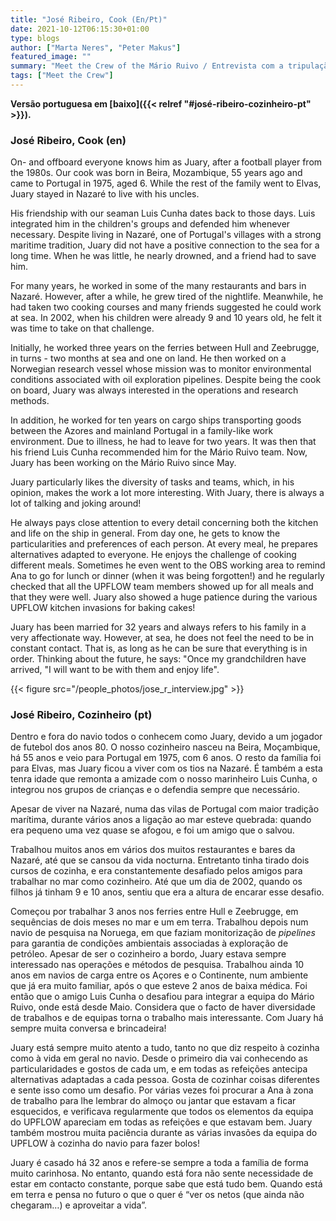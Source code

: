 ```yaml
---
title: "José Ribeiro, Cook (En/Pt)"
date: 2021-10-12T06:15:30+01:00
type: blogs
author: ["Marta Neres", "Peter Makus"]
featured_image: ""
summary: "Meet the Crew of the Mário Ruivo / Entrevista com a tripulação do Mário Ruivo"
tags: ["Meet the Crew"]
---
```


**Versão portuguesa em [baixo]({{< relref "#josé-ribeiro-cozinheiro-pt" >}}).**

### José Ribeiro, Cook (en)

On- and offboard everyone knows him as Juary, after a football player from the 1980s. Our cook was born in Beira, Mozambique, 55 years ago and came to Portugal in 1975, aged 6. While the rest of the family went to Elvas, Juary stayed in Nazaré to live with his uncles.

His friendship with our seaman Luis Cunha dates back to those days. Luis integrated him in the children's groups and defended him whenever necessary. Despite living in Nazaré, one of Portugal's villages with a strong maritime tradition, Juary did not have a positive connection to the sea for a long time. When he was little, he nearly drowned, and a friend had to save him.

For many years, he worked in some of the many restaurants and bars in Nazaré. However, after a while, he grew tired of the nightlife. Meanwhile, he had taken two cooking courses and many friends suggested he could work at sea. In 2002, when his children were already 9 and 10 years old, he felt it was time to take on that challenge.

Initially, he worked three years on the ferries between Hull and Zeebrugge, in turns - two months at sea and one on land. He then worked on a Norwegian research vessel whose mission was to monitor environmental conditions associated with oil exploration pipelines. Despite being the cook on board, Juary was always interested in the operations and research methods.

In addition, he worked for ten years on cargo ships transporting goods between the Azores and mainland Portugal in a family-like work environment. Due to illness, he had to leave for two years. It was then that his friend Luis Cunha recommended him for the Mário Ruivo team. Now, Juary has been working on the Mário Ruivo since May.

Juary particularly likes the diversity of tasks and teams, which, in his opinion, makes the work a lot more interesting. With Juary, there is always a lot of talking and joking around!

He always pays close attention to every detail concerning both the kitchen and life on the ship in general. From day one, he gets to know the particularities and preferences of each person. At every meal, he prepares alternatives adapted to everyone. He enjoys the challenge of cooking different meals. Sometimes he even went to the OBS working area to remind Ana to go for lunch or dinner (when it was being forgotten!) and he regularly checked that all the UPFLOW team members showed up for all meals and that they were well. Juary also showed a huge patience during the various UPFLOW kitchen invasions for baking cakes!

Juary has been married for 32 years and always refers to his family in a very affectionate way. However, at sea, he does not feel the need to be in constant contact. That is, as long as he can be sure that everything is in order. Thinking about the future, he says: "Once my grandchildren have arrived, "I will want to be with them and enjoy life".

{{< figure src="/people_photos/jose_r_interview.jpg" >}}


### José Ribeiro, Cozinheiro (pt)

Dentro e fora do navio todos o conhecem como Juary, devido a um jogador de futebol dos anos 80. O nosso cozinheiro nasceu na Beira, Moçambique, há 55 anos e veio para Portugal em 1975, com 6 anos. O resto da família foi para Elvas, mas Juary ficou a viver com os tios na Nazaré. É também a esta tenra idade que remonta a amizade com o nosso marinheiro Luis Cunha, o integrou nos grupos de crianças e o defendia sempre que necessário. 

Apesar de viver na Nazaré, numa das vilas de Portugal com maior tradição marítima, durante vários anos a ligação ao mar esteve quebrada: quando era pequeno uma vez quase se afogou, e foi um amigo que o salvou.

Trabalhou muitos anos em vários dos muitos restaurantes e bares da Nazaré, até que se cansou da vida nocturna. Entretanto tinha tirado dois cursos de cozinha, e era constantemente desafiado pelos amigos para trabalhar no mar como cozinheiro. Até que um dia de 2002, quando os filhos já tinham 9 e 10 anos, sentiu que era a altura de encarar esse desafio.

Começou por trabalhar 3 anos nos ferries entre Hull e Zeebrugge, em sequências de dois meses no mar e um em terra. Trabalhou depois num navio de pesquisa na Noruega, em que faziam monitorização de *pipelines* para garantia de condições ambientais associadas à exploração de petróleo. Apesar de ser o cozinheiro a bordo, Juary estava sempre interessado nas operações e métodos de pesquisa. Trabalhou ainda 10 anos em navios de carga entre os Açores e o Continente, num ambiente que já era muito familiar, após o que esteve 2 anos de baixa médica. Foi então que o amigo Luis Cunha o desafiou para integrar a equipa do Mário Ruivo, onde está desde Maio. Considera que o facto de haver diversidade de trabalhos e de equipas torna o trabalho mais interessante. Com Juary há sempre muita conversa e brincadeira!

Juary está sempre muito atento a tudo, tanto no que diz respeito à cozinha como à vida em geral no navio. Desde o primeiro dia vai conhecendo as particularidades e gostos de cada um, e em todas as refeições antecipa alternativas adaptadas a cada pessoa. Gosta de cozinhar coisas diferentes e sente isso como um desafio. Por várias vezes foi procurar a Ana à zona de trabalho para lhe lembrar do almoço ou jantar que estavam a ficar esquecidos, e verificava regularmente que todos os elementos da equipa do UPFLOW apareciam em todas as refeições e que estavam bem. Juary também mostrou muita paciência durante as várias invasões da equipa do UPFLOW à cozinha do navio para fazer bolos!

Juary é casado há 32 anos e refere-se sempre a toda a família de forma muito carinhosa.  No entanto, quando está fora não sente necessidade de estar em contacto constante, porque sabe que está tudo bem. Quando está em terra e pensa no futuro o que o quer é “ver os netos (que ainda não chegaram…) e aproveitar a vida”.
